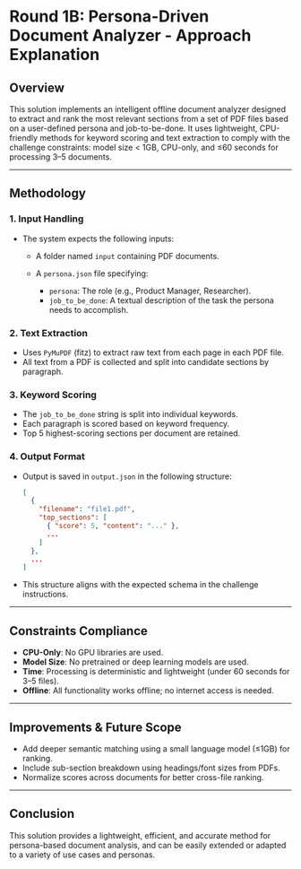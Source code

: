 # Round 1B: Persona-Driven Document Analyzer - Approach Explanation

## Overview

This solution implements an intelligent offline document analyzer designed to extract and rank the most relevant sections from a set of PDF files based on a user-defined persona and job-to-be-done. It uses lightweight, CPU-friendly methods for keyword scoring and text extraction to comply with the challenge constraints: model size < 1GB, CPU-only, and ≤60 seconds for processing 3–5 documents.

---

## Methodology

### 1. Input Handling

* The system expects the following inputs:

  * A folder named `input` containing PDF documents.
  * A `persona.json` file specifying:

    * `persona`: The role (e.g., Product Manager, Researcher).
    * `job_to_be_done`: A textual description of the task the persona needs to accomplish.

### 2. Text Extraction

* Uses `PyMuPDF` (fitz) to extract raw text from each page in each PDF file.
* All text from a PDF is collected and split into candidate sections by paragraph.

### 3. Keyword Scoring

* The `job_to_be_done` string is split into individual keywords.
* Each paragraph is scored based on keyword frequency.
* Top 5 highest-scoring sections per document are retained.

### 4. Output Format

* Output is saved in `output.json` in the following structure:

  ```json
  [
    {
      "filename": "file1.pdf",
      "top_sections": [
        { "score": 5, "content": "..." },
        ...
      ]
    },
    ...
  ]
  ```
* This structure aligns with the expected schema in the challenge instructions.

---

## Constraints Compliance

* **CPU-Only**: No GPU libraries are used.
* **Model Size**: No pretrained or deep learning models are used.
* **Time**: Processing is deterministic and lightweight (under 60 seconds for 3–5 files).
* **Offline**: All functionality works offline; no internet access is needed.

---

## Improvements & Future Scope

* Add deeper semantic matching using a small language model (≤1GB) for ranking.
* Include sub-section breakdown using headings/font sizes from PDFs.
* Normalize scores across documents for better cross-file ranking.

---

## Conclusion

This solution provides a lightweight, efficient, and accurate method for persona-based document analysis, and can be easily extended or adapted to a variety of use cases and personas.
